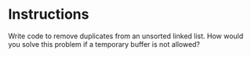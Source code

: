 # Instructions

Write code to remove duplicates from an unsorted linked list. How would you solve this problem if a temporary buffer is not allowed?